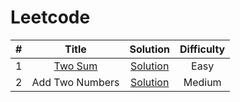 # Leetcode
|# |Title|Solution|Difficulty|
|:---:|:---:|:---:|:---:|
|1|[Two Sum](https://leetcode.cn/problems/two-sum/description/)|[Solution](./src/TwoSum.java)|Easy|
|2|Add Two Numbers|[Solution](https://github.com/ChanghongLi/LeetCode/blob/master/AddTwoNumbers.java)|Medium|